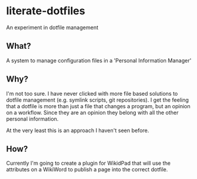 # literate-dotfiles
An experiment in dotfile management

## What?
A system to manage configuration files in a 'Personal Information Manager'

## Why?
I'm not too sure. I have never clicked with more file based solutions to dotfile management (e.g. symlink scripts, git repositories). I get the feeling that a dotfile is more than just a file that changes a program, but an opinion on a workflow. Since they are an opinion they belong with all the other personal information.

At the very least this is an approach I haven't seen before.

## How?
Currently I'm going to create a plugin for WikidPad that will use the attributes on a WikiWord to publish a page into the correct dotfile.
